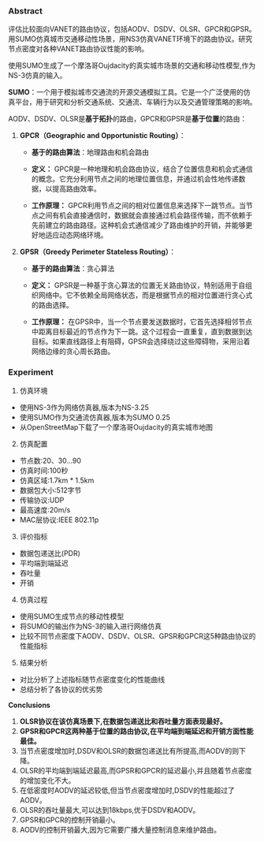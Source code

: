 ### Abstract

评估比较面向VANET的路由协议，包括AODV、DSDV、OLSR、GPCR和GPSR。用SUMO仿真城市交通移动性场景，用NS3仿真VANET环境下的路由协议。研究节点密度对各种VANET路由协议性能的影响。

使用SUMO生成了一个摩洛哥Oujdacity的真实城市场景的交通和移动性模型,作为NS-3仿真的输入。

**SUMO**：一个用于模拟城市交通流的开源交通模拟工具。它是一个广泛使用的仿真平台，用于研究和分析交通系统、交通流、车辆行为以及交通管理策略的影响。

AODV、DSDV、OLSR是**基于拓扑**的路由，GPCR和GPSR是**基于位置**的路由：

1. **GPCR（Geographic and Opportunistic Routing）**：

   - **基于的路由算法**：地理路由和机会路由

   - **定义：** GPCR是一种地理和机会路由协议，结合了位置信息和机会式通信的概念。它充分利用节点之间的地理位置信息，并通过机会性地传递数据，以提高路由效率。

   - **工作原理：** GPCR利用节点之间的相对位置信息来选择下一跳节点。当节点之间有机会直接通信时，数据就会直接通过机会路径传输，而不依赖于先前建立的路由路径。这种机会式通信减少了路由维护的开销，并能够更好地适应动态网络环境。

2. **GPSR（Greedy Perimeter Stateless Routing）**：

   - **基于的路由算法**：贪心算法

   - **定义：** GPSR是一种基于贪心算法的位置无关路由协议，特别适用于自组织网络中。它不依赖全局网络状态，而是根据节点的相对位置进行贪心式的路由选择。

   - **工作原理：** 在GPSR中，当一个节点要发送数据时，它首先选择相邻节点中距离目标最近的节点作为下一跳。这个过程会一直重复，直到数据到达目标。如果直线路径上有阻碍，GPSR会选择绕过这些障碍物，采用沿着网络边缘的贪心周长路由。



### Experiment

1. 仿真环境

- 使用NS-3作为网络仿真器,版本为NS-3.25
- 使用SUMO作为交通流仿真器,版本为SUMO 0.25
- 从OpenStreetMap下载了一个摩洛哥Oujdacity的真实城市地图

2. 仿真配置

- 节点数:20、30...90
- 仿真时间:100秒
- 仿真区域:1.7km * 1.5km
- 数据包大小:512字节
- 传输协议:UDP
- 最高速度:20m/s
- MAC层协议:IEEE 802.11p

3. 评价指标

- 数据包递送比(PDR)
- 平均端到端延迟
- 吞吐量
- 开销

4. 仿真过程

- 使用SUMO生成节点的移动性模型
- 将SUMO的输出作为NS-3的输入进行网络仿真
- 比较不同节点密度下AODV、DSDV、OLSR、GPSR和GPCR这5种路由协议的性能指标

5. 结果分析

- 对比分析了上述指标随节点密度变化的性能曲线
- 总结分析了各协议的优劣势

**Conclusions**

1. **OLSR协议在该仿真场景下,在数据包递送比和吞吐量方面表现最好。**
2. **GPSR和GPCR这两种基于位置的路由协议,在平均端到端延迟和开销方面性能最佳。**
3. 当节点密度增加时,DSDV和OLSR的数据包递送比有所提高,而AODV的则下降。
4. OLSR的平均端到端延迟最高,而GPSR和GPCR的延迟最小,并且随着节点密度的增加变化不大。
5. 在低密度时AODV的延迟较低,但当节点密度增加时,DSDV的性能超过了AODV。
6. OLSR的吞吐量最大,可以达到18kbps,优于DSDV和AODV。
7. GPSR和GPCR的控制开销最小。
8. AODV的控制开销最大,因为它需要广播大量控制消息来维护路由。
